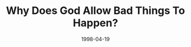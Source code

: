 ---
layout: message
category: message
series: "In Search Of..."
title: "Why Does God Allow Bad Things To Happen?"
date: 1998-04-19
audio-description: "We answer the top five questions about Christianity. "
audio: ""
audio-title: "Why Does God Allow Bad Things To Happen?"
audio-duration: ":"
---